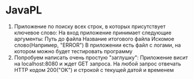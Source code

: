 # JavaPL
1) Приложение по поиску всех строк, в которых присутствует ключевое слово:
	На вход приложение принимает следующие аргументы:
	Путь до файла
	Название итогового файла
	Искомое слово(Например, "ERROR")
	В приложении есть файл с логами, на котором можно будет тестировать программу
2) Попробуем написать очень простую "заглушку":
	Приложение висит на localhost:8080 и ждет GET запроса. На любой запрос отвечать HTTP кодом 200("OK") и строкой с текущей датой и временем
